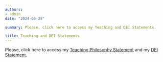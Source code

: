 ```yaml
---
authors:
- admin
date: "2024-06-29"

summary: Please, click here to access my Teaching and DEI Statements.

title: Teaching and DEI Statements
---
```


Please, click here to access my [Teaching Philosophy Statement](/teaching_portfolio/statements/Teaching_Statement.pdf) and my [DEI Statement.](/teaching_portfolio/statements/DEI_Statement.pdf)